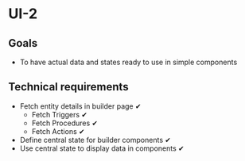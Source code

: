 # UI-2

## Goals

- To have actual data and states ready to use in simple components

## Technical requirements

- Fetch entity details in builder page ✔
  - Fetch Triggers ✔
  - Fetch Procedures ✔
  - Fetch Actions ✔
- Define central state for builder components ✔
- Use central state to display data in components ✔